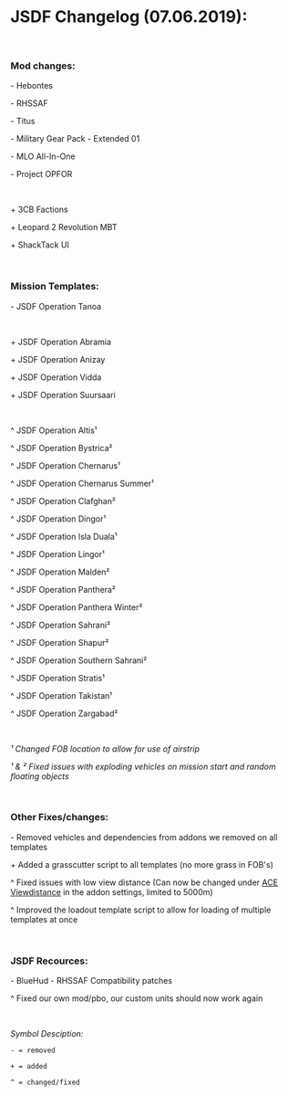 # JSDF Changelog (07.06.2019):

<br>

### Mod changes:

\- Hebontes

\- RHSSAF

\- Titus

\- Military Gear Pack \- Extended 01

\- MLO All\-In\-One

\- Project OPFOR

<br>

\+ 3CB Factions

\+ Leopard 2 Revolution MBT

\+ ShackTack UI

<br>

### Mission Templates: 

\- JSDF Operation Tanoa 

<br>

\+ JSDF Operation Abramia

\+ JSDF Operation Anizay

\+ JSDF Operation Vidda

\+ JSDF Operation Suursaari

<br>

^ JSDF Operation Altis¹

^ JSDF Operation Bystrica²

^ JSDF Operation Chernarus¹

^ JSDF Operation Chernarus Summer¹

^ JSDF Operation Clafghan²

^ JSDF Operation Dingor¹

^ JSDF Operation Isla Duala¹

^ JSDF Operation Lingor¹

^ JSDF Operation Malden²

^ JSDF Operation Panthera²

^ JSDF Operation Panthera Winter²

^ JSDF Operation Sahrani²

^ JSDF Operation Shapur²

^ JSDF Operation Southern Sahrani²

^ JSDF Operation Stratis¹

^ JSDF Operation Takistan¹

^ JSDF Operation Zargabad²

<br>

_¹ Changed FOB location to allow for use of airstrip_

_¹ & ² Fixed issues with exploding vehicles on mission start and random floating objects_

<br>

### Other Fixes/changes:

\- Removed vehicles and dependencies from addons we removed on all templates

\+ Added a grasscutter script to all templates (no more grass in FOB's)

^ Fixed issues with low view distance (Can now be changed under [ACE Viewdistance](https://mods.jsdf.co.uk/media/ACE_ViewDistance.mp4 "watch this to see how") in the addon settings, limited to 5000m)

^ Improved the loadout template script to allow for loading of multiple templates at once

<br>

### JSDF Recources:

\- BlueHud
\- RHSSAF Compatibility patches


^ Fixed our own mod/pbo, our custom units should now work again 

<br>

_Symbol Desciption:_

```
- = removed

+ = added

^ = changed/fixed
```
